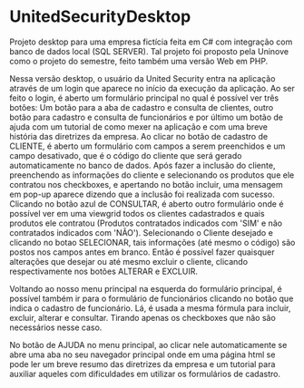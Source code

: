 # UnitedSecurityDesktop
Projeto desktop para uma empresa fictícia feita em C# com integração com banco de dados local (SQL SERVER).
Tal projeto foi proposto pela Uninove como o projeto do semestre, feito também uma versão Web em PHP.

Nessa versão desktop, o usuário da United Security entra na aplicação através de um login que aparece no início da execução da aplicação. Ao ser feito o login, é aberto um formulário principal no qual é possível ver três botões: Um botão para a aba de cadastro e consulta de clientes, outro botão para cadastro e consulta de funcionários e por último um botão de ajuda com um tutorial de como mexer na aplicação e com uma breve história das diretrizes da empresa. 
Ao clicar no botão de cadastro de CLIENTE, é aberto um formulário com campos a serem preenchidos e um campo desativado, que é o código do cliente que será gerado automaticamente no banco de dados. 
Após fazer a inclusão do cliente, preenchendo as informações do cliente e selecionando os produtos que ele contratou nos checkboxes, e apertando no botão incluir, uma mensagem em pop-up aparece dizendo que a inclusão foi realizada com sucesso. Clicando no botão azul de CONSULTAR, é aberto outro formulário onde é possível ver em uma viewgrid todos os clientes cadastrados e quais produtos ele contratou (Produtos contratados indicados com 'SIM' e não contratados indicados com 'NÃO'). Selecionando o Cliente desejado e clicando no botao SELECIONAR, tais informações (até mesmo o código) são postos nos campos antes em branco. Então é possível fazer quaisquer alterações que desejar ou até mesmo excluir o cliente, clicando respectivamente nos botões ALTERAR e EXCLUIR. 

Voltando ao nosso menu principal na esquerda do formulário principal, é possível também ir para o formulário de funcionários clicando no botão que indica o cadastro de funcionário.  Lá, é usada a mesma fórmula para incluir, excluir, alterar e consultar. Tirando apenas os checkboxes que não são necessários nesse caso. 

No botão de AJUDA no menu principal, ao clicar nele automaticamente se abre uma aba no seu navegador principal onde em uma página html se pode ler um breve resumo das diretrizes da empresa e um tutorial para auxiliar aqueles com dificuldades em utilizar os formulários de cadastro.

